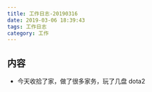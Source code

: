 ```yaml
---
title: 工作日志-20190316
date: 2019-03-06 18:39:43
tags: 工作日志
category: 工作
---
```


## 内容

* 今天收拾了家，做了很多家务，玩了几盘 dota2
